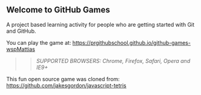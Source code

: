## Welcome to GitHub Games

A project based learning activity for people who are getting started with Git and GitHub.

You can play the game at: https://prgithubschool.github.io/github-games-wspMattias

>> _*SUPPORTED BROWSERS*: Chrome, Firefox, Safari, Opera and IE9+_

This fun open source game was cloned from: https://github.com/jakesgordon/javascript-tetris

